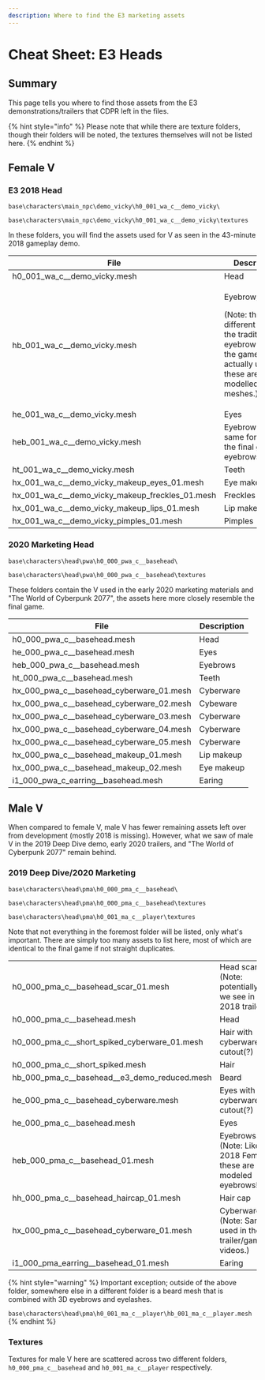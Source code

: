 ```yaml
---
description: Where to find the E3 marketing assets
---
```


# Cheat Sheet: E3 Heads

## Summary

This page tells you where to find those assets from the E3 demonstrations/trailers that CDPR left in the files.&#x20;

{% hint style="info" %}
Please note that while there are texture folders, though their folders will be noted, the textures themselves will not be listed here.
{% endhint %}

## Female V

### E3 2018 Head

```
base\characters\main_npc\demo_vicky\h0_001_wa_c__demo_vicky\
```

```
base\characters\main_npc\demo_vicky\h0_001_wa_c__demo_vicky\textures
```

In these folders, you will find the assets used for V as seen in the 43-minute 2018 gameplay demo.

| File                                                     | Description                                                                                                                                          |
| -------------------------------------------------------- | ---------------------------------------------------------------------------------------------------------------------------------------------------- |
| h0\_001\_wa\_c\_\_demo\_vicky.mesh                       | Head                                                                                                                                                 |
| hb\_001\_wa\_c\_\_demo\_vicky.mesh                       | <p>Eyebrow/eyelash</p><p>(Note: this is different than the traditional eyebrow mesh the game actually uses, these are fully modelled 3D meshes.)</p> |
| he\_001\_wa\_c\_\_demo\_vicky.mesh                       | Eyes                                                                                                                                                 |
| heb\_001\_wa\_c\_\_demo\_vicky.mesh                      | Eyebrows (Note: same format as the final game eyebrows.)                                                                                             |
| ht\_001\_wa\_c\_\_demo\_vicky.mesh                       | Teeth                                                                                                                                                |
| hx\_001\_wa\_c\_\_demo\_vicky\_makeup\_eyes\_01.mesh     | Eye makeup                                                                                                                                           |
| hx\_001\_wa\_c\_\_demo\_vicky\_makeup\_freckles\_01.mesh | Freckles                                                                                                                                             |
| hx\_001\_wa\_c\_\_demo\_vicky\_makeup\_lips\_01.mesh     | Lip makeup                                                                                                                                           |
| hx\_001\_wa\_c\_\_demo\_vicky\_pimples\_01.mesh          | Pimples                                                                                                                                              |

### 2020 Marketing Head

```
base\characters\head\pwa\h0_000_pwa_c__basehead\
```

```
base\characters\head\pwa\h0_000_pwa_c__basehead\textures
```

These folders contain the V used in the early 2020 marketing materials and "The World of Cyberpunk 2077", the assets here more closely resemble the final game.

| File                                            | Description |
| ----------------------------------------------- | ----------- |
| h0\_000\_pwa\_c\_\_basehead.mesh                | Head        |
| he\_000\_pwa\_c\_\_basehead.mesh                | Eyes        |
| heb\_000\_pwa\_c\_\_basehead.mesh               | Eyebrows    |
| ht\_000\_pwa\_c\_\_basehead.mesh                | Teeth       |
| hx\_000\_pwa\_c\_\_basehead\_cyberware\_01.mesh | Cyberware   |
| hx\_000\_pwa\_c\_\_basehead\_cyberware\_02.mesh | Cybeware    |
| hx\_000\_pwa\_c\_\_basehead\_cyberware\_03.mesh | Cyberware   |
| hx\_000\_pwa\_c\_\_basehead\_cyberware\_04.mesh | Cyberware   |
| hx\_000\_pwa\_c\_\_basehead\_cyberware\_05.mesh | Cyberware   |
| hx\_000\_pwa\_c\_\_basehead\_makeup\_01.mesh    | Lip makeup  |
| hx\_000\_pwa\_c\_\_basehead\_makeup\_02.mesh    | Eye makeup  |
| i1\_000\_pwa\_c\_earring\_\_basehead.mesh       | Earing      |

## Male V

When compared to female V, male V has fewer remaining assets left over from development (mostly 2018 is missing). However, what we saw of male V in the 2019 Deep Dive demo, early 2020 trailers, and "The World of Cyberpunk 2077" remain behind.

### 2019 Deep Dive/2020 Marketing

```
base\characters\head\pma\h0_000_pma_c__basehead\
```

```
base\characters\head\pma\h0_000_pma_c__basehead\textures
```

```
base\characters\head\pma\h0_001_ma_c__player\textures
```

Note that not everything in the foremost folder will be listed, only what's important. There are simply too many assets to list here, most of which are identical to the final game if not straight duplicates.

|                                                       |                                                                     |
| ----------------------------------------------------- | ------------------------------------------------------------------- |
| h0\_000\_pma\_c\_\_basehead\_scar\_01.mesh            | Head scar (Note: potentially what we see in the 2018 trailer)       |
| h0\_000\_pma\_c\_\_basehead.mesh                      | Head                                                                |
| h0\_000\_pma\_c\_\_short\_spiked\_cyberware\_01.mesh  | Hair with cyberware cutout(?)                                       |
| h0\_000\_pma\_c\_\_short\_spiked.mesh                 | Hair                                                                |
| hb\_000\_pma\_c\_\_basehead\_\_e3\_demo\_reduced.mesh | Beard                                                               |
| he\_000\_pma\_c\_\_basehead\_cyberware.mesh           | Eyes with cyberware cutout(?)                                       |
| he\_000\_pma\_c\_\_basehead.mesh                      | Eyes                                                                |
| heb\_000\_pma\_c\_\_basehead\_01.mesh                 | Eyebrows (Note: Like 2018 Female V, these are 3D modeled eyebrows!) |
| hh\_000\_pma\_c\_\_basehead\_haircap\_01.mesh         | Hair cap                                                            |
| hx\_000\_pma\_c\_\_basehead\_cyberware\_01.mesh       | Cyberware (Note: Same as used in the trailer/gameplay videos.)      |
| i1\_000\_pma\_earring\_\_basehead\_01.mesh            | Earing                                                              |

{% hint style="warning" %}
Important exception; outside of the above folder, somewhere else in a different folder is a beard mesh that is combined with 3D eyebrows and eyelashes.

`base\characters\head\pma\h0_001_ma_c__player\hb_001_ma_c__player.mesh`
{% endhint %}

### Textures

Textures for male V here are scattered across two different folders, `h0_000_pma_c__basehead` and `h0_001_ma_c__player` respectively.
